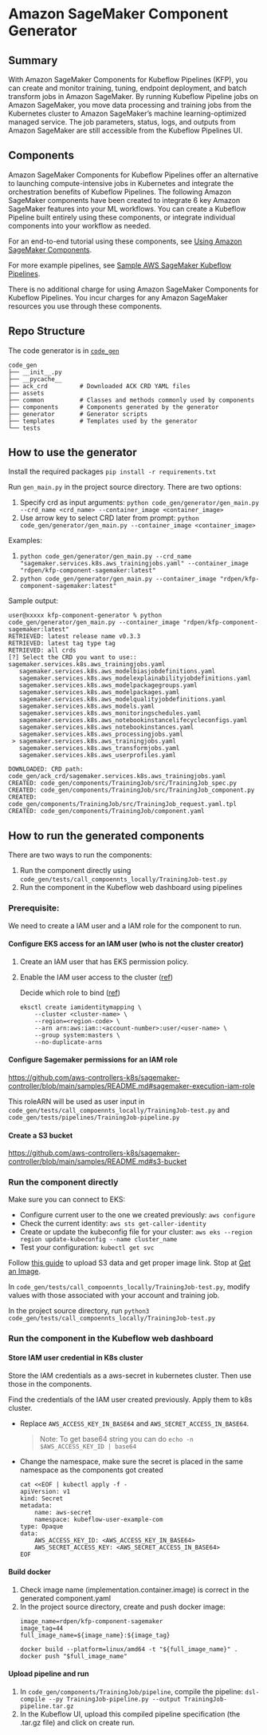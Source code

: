 # Amazon SageMaker Component Generator

## Summary
With Amazon SageMaker Components for Kubeflow Pipelines (KFP), you can create and monitor training, tuning, endpoint deployment, and batch transform jobs in Amazon SageMaker. By running Kubeflow Pipeline jobs on Amazon SageMaker, you move data processing and training jobs from the Kubernetes cluster to Amazon SageMaker’s machine learning-optimized managed service. The job parameters, status, logs, and outputs from Amazon SageMaker are still accessible from the Kubeflow Pipelines UI.

## Components
Amazon SageMaker Components for Kubeflow Pipelines offer an alternative to launching compute-intensive jobs in Kubernetes and integrate the orchestration benefits of Kubeflow Pipelines. The following Amazon SageMaker components have been created to integrate 6 key Amazon SageMaker features into your ML workflows. You can create a Kubeflow Pipeline built entirely using these components, or integrate individual components into your workflow as needed. 

For an end-to-end tutorial using these components, see [Using Amazon SageMaker Components](https://sagemaker.readthedocs.io/en/stable/workflows/kubernetes/using_amazon_sagemaker_components.html).

For more example pipelines, see [Sample AWS SageMaker Kubeflow Pipelines](https://github.com/kubeflow/pipelines/tree/master/samples/contrib/aws-samples).

There is no additional charge for using Amazon SageMaker Components for Kubeflow Pipelines. You incur charges for any Amazon SageMaker resources you use through these components.

## Repo Structure

The code generator is in [`code_gen`](https://github.com/rd-pong/kfp-component-generator/tree/main/code_gen)

```dotnetcli
code_gen
├── __init__.py
├── __pycache__
├── ack_crd         # Downloaded ACK CRD YAML files
├── assets          
├── common          # Classes and methods commonly used by components
├── components      # Components generated by the generator
├── generator       # Generator scripts
├── templates       # Templates used by the generator
└── tests           

```

## How to use the generator

Install the required packages `pip install -r requirements.txt`

Run `gen_main.py` in the project source directory. There are two options:

1. Specify crd as input arguments: `python code_gen/generator/gen_main.py --crd_name <crd_name> --container_image <container_image>`
2. Use arrow key to select CRD later from prompt: `python code_gen/generator/gen_main.py --container_image <container_image>`

Examples:
1. `python code_gen/generator/gen_main.py --crd_name "sagemaker.services.k8s.aws_trainingjobs.yaml" --container_image "rdpen/kfp-component-sagemaker:latest"`
2. `python code_gen/generator/gen_main.py --container_image "rdpen/kfp-component-sagemaker:latest"`

Sample output:
```dotnetcli
user@xxxxx kfp-component-generator % python code_gen/generator/gen_main.py --container_image "rdpen/kfp-component-sagemaker:latest"
RETRIEVED: latest release name v0.3.3
RETRIEVED: latest tag type tag
RETRIEVED: all crds
[?] Select the CRD you want to use:: sagemaker.services.k8s.aws_trainingjobs.yaml
   sagemaker.services.k8s.aws_modelbiasjobdefinitions.yaml
   sagemaker.services.k8s.aws_modelexplainabilityjobdefinitions.yaml
   sagemaker.services.k8s.aws_modelpackagegroups.yaml
   sagemaker.services.k8s.aws_modelpackages.yaml
   sagemaker.services.k8s.aws_modelqualityjobdefinitions.yaml
   sagemaker.services.k8s.aws_models.yaml
   sagemaker.services.k8s.aws_monitoringschedules.yaml
   sagemaker.services.k8s.aws_notebookinstancelifecycleconfigs.yaml
   sagemaker.services.k8s.aws_notebookinstances.yaml
   sagemaker.services.k8s.aws_processingjobs.yaml
 > sagemaker.services.k8s.aws_trainingjobs.yaml
   sagemaker.services.k8s.aws_transformjobs.yaml
   sagemaker.services.k8s.aws_userprofiles.yaml

DOWNLOADED: CRD path: code_gen/ack_crd/sagemaker.services.k8s.aws_trainingjobs.yaml
CREATED: code_gen/components/TrainingJob/src/TrainingJob_spec.py
CREATED: code_gen/components/TrainingJob/src/TrainingJob_component.py
CREATED: code_gen/components/TrainingJob/src/TrainingJob_request.yaml.tpl
CREATED: code_gen/components/TrainingJob/component.yaml
```

## How to run the generated components

There are two ways to run the components:
1. Run the component directly using `code_gen/tests/call_compoennts_locally/TrainingJob-test.py`
2. Run the component in the Kubeflow web dashboard using pipelines
    
### Prerequisite:

We need to create a IAM user and a IAM role for the component to run.

#### Configure EKS access for an IAM user (who is not the cluster creator)

1. Create an IAM user that has EKS permission policy. 
2. Enable the IAM user access to the cluster ([ref](https://docs.aws.amazon.com/eks/latest/userguide/add-user-role.html))
    
    Decide which role to bind ([ref](https://kubernetes.io/docs/reference/access-authn-authz/rbac/#default-roles-and-role-bindings))
    
    ```
    eksctl create iamidentitymapping \
        --cluster <cluster-name> \
        --region=<region-code> \
        --arn arn:aws:iam::<account-number>:user/<user-name> \
        --group system:masters \
        --no-duplicate-arns
    ```

#### Configure Sagemaker permissions for an IAM role

https://github.com/aws-controllers-k8s/sagemaker-controller/blob/main/samples/README.md#sagemaker-execution-iam-role

This roleARN will be used as user input in `code_gen/tests/call_compoennts_locally/TrainingJob-test.py` and `code_gen/tests/pipelines/TrainingJob-pipeline.py`

#### Create a S3 bucket

https://github.com/aws-controllers-k8s/sagemaker-controller/blob/main/samples/README.md#s3-bucket
    
### Run the component directly

Make sure you can connect to EKS:

- Configure current user to the one we created previously: `aws configure`
- Check the current identity: `aws sts get-caller-identity`
- Create or update the kubeconfig file for your cluster: `aws eks --region region update-kubeconfig --name cluster_name`
- Test your configuration: `kubectl get svc`

Follow [this guide](https://github.com/aws-controllers-k8s/sagemaker-controller/blob/main/samples/training/README.md#prerequisites) to upload S3 data and get proper image link. Stop at [Get an Image](https://github.com/aws-controllers-k8s/sagemaker-controller/blob/main/samples/training/README.md#get-an-image).

In `code_gen/tests/call_compoennts_locally/TrainingJob-test.py`, modify values with those associated with your account and training job.

In the project source directory, run `python3 code_gen/tests/call_compoennts_locally/TrainingJob-test.py`

### Run the component in the Kubeflow web dashboard

#### Store IAM user credential in K8s cluster

Store the IAM credentials as a aws-secret in kubernetes cluster. Then use those in the components.

Find the credentials of the IAM user created previously. Apply them to k8s cluster.

- Replace `AWS_ACCESS_KEY_IN_BASE64` and `AWS_SECRET_ACCESS_IN_BASE64`.
    > Note: To get base64 string you can do `echo -n $AWS_ACCESS_KEY_ID | base64`
- Change the namespace, make sure the secret is placed in the same namespace as the components got created 
    ```
    cat <<EOF | kubectl apply -f -
    apiVersion: v1
    kind: Secret
    metadata:
        name: aws-secret
        namespace: kubeflow-user-example-com
    type: Opaque
    data:
        AWS_ACCESS_KEY_ID: <AWS_ACCESS_KEY_IN_BASE64>
        AWS_SECRET_ACCESS_KEY: <AWS_SECRET_ACCESS_IN_BASE64>
    EOF
    ```

#### Build docker

1. Check image name (implementation.container.image) is correct in the generated component.yaml
2. In the project source directory, create and push docker image:
    ```
    image_name=rdpen/kfp-component-sagemaker
    image_tag=44
    full_image_name=${image_name}:${image_tag}
    
    docker build --platform=linux/amd64 -t "${full_image_name}" .
    docker push "$full_image_name"
    ```

#### Upload pipeline and run
1. In `code_gen/components/TrainingJob/pipeline`, compile the pipeline:
    `dsl-compile --py TrainingJob-pipeline.py --output TrainingJob-pipeline.tar.gz`  
2. In the Kubeflow UI, upload this compiled pipeline specification (the .tar.gz file) and click on create run.






